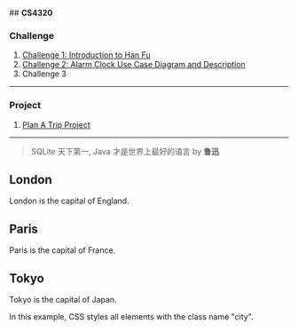 
﻿## **CS4320**

 
### Challenge
 1. [Challenge 1: Introduction to Han Fu](https://github.com/YiheWang/CS4320/blob/master/week2/challenge%201.md)
 2. [Challenge 2: Alarm Clock Use Case Diagram and Description](https://github.com/YiheWang/CS4320/blob/master/week3/Challenge%202%20Alarm%20Clock.md)
 3. Challenge 3
 ***
 ### Project
 
 1. [Plan A Trip Project](https://github.com/YiheWang/CS4320PlanTripProject)
 ***
 
 > SQLite 天下第一, Java 才是世界上最好的语言  by **鲁迅**

 <h2 class="city">London</h2>
 <p>London is the capital of England.</p>

 <h2 class="city">Paris</h2>
 <p>Paris is the capital of France.</p>

 <h2 class="city">Tokyo</h2>
 <p>Tokyo is the capital of Japan.</p>

 <p>In this example, CSS styles all elements with the class name "city".</p>


